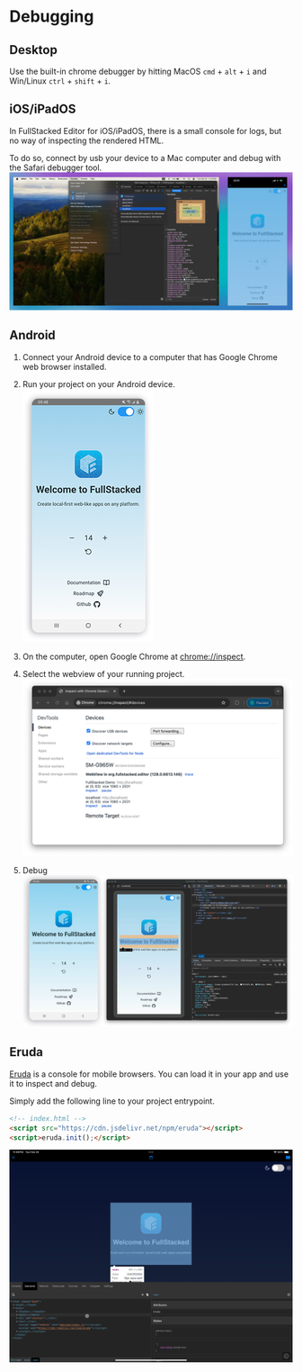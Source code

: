# Debugging

## Desktop

Use the built-in chrome debugger by hitting MacOS `cmd` + `alt` + `i` and Win/Linux `ctrl` + `shift` + `i`.

## iOS/iPadOS

In FullStacked Editor for iOS/iPadOS, there is a small console for logs, 
but no way of inspecting the rendered HTML.

To do so, connect by usb your device to a Mac computer and debug with the Safari debugger tool.
![USB Debug](/images/usb-debug.jpeg)
 

## Android

1. Connect your Android device to a computer that has Google Chrome web browser installed.

2. Run your project on your Android device.  
![Debug Android](/images/debugging/debug-android-phone.png)
3. On the computer, open Google Chrome at [chrome://inspect](chrome://inspect).
4. Select the webview of your running project.
![Debug Android Chrome](/images/debugging/debug-android-chrome.png)
5. Debug
![Debug Android Inspector](/images/debugging/debug-android-chrome-inspector.png)


## Eruda

[Eruda](https://github.com/liriliri/eruda) is a console for mobile browsers.
You can load it in your app and use it to inspect and debug.

Simply add the following line to your project entrypoint.
```html
<!-- index.html -->
<script src="https://cdn.jsdelivr.net/npm/eruda"></script>
<script>eruda.init();</script>
```
![Eruda](/images/eruda.PNG)

